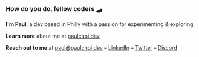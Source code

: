 ### How do you do, fellow coders 🛹

**I'm Paul**, a dev based in Philly with a passion for experimenting & exploring

**Learn more** about me at [paulchoi.dev](https://paulchoi.dev)

**Reach out to me** at [paul@paulchoi.dev](mailto:paul@paulchoi.dev) – [LinkedIn](https://pchoi.me/li) – [Twitter](https://pchoi.me/tw) – [Discord](https://pchoi.me/chat)

